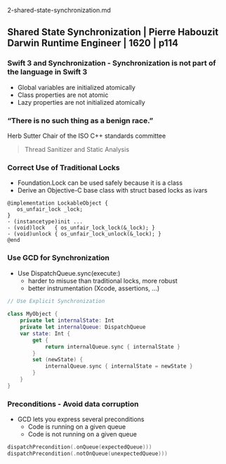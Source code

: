 

2-shared-state-synchronization.md



## Shared State Synchronization |  Pierre Habouzit Darwin Runtime Engineer | 1620 | p114 


### Swift 3 and Synchronization - Synchronization is not part of the language in Swift 3

- Global variables are initialized atomically
- Class properties are not atomic
- Lazy properties are not initialized atomically

### “There is no such thing as a benign race.”

Herb Sutter Chair of the ISO C++ standards committee


> Thread Sanitizer and Static Analysis


### Correct Use of Traditional Locks

- Foundation.Lock can be used safely because it is a class
- Derive an Objective-C base class with struct based locks as ivars

```objc
@implementation LockableObject {
   os_unfair_lock _lock;
}
- (instancetype)init ...
- (void)lock   { os_unfair_lock_lock(&_lock); }
- (void)unlock { os_unfair_lock_unlock(&_lock); }
@end
```

### Use GCD for Synchronization

- Use DispatchQueue.sync(execute:)
  - harder to misuse than traditional locks, more robust
  - better instrumentation (Xcode, assertions, ...)


```swift
// Use Explicit Synchronization
   
class MyObject {
    private let internalState: Int
    private let internalQueue: DispatchQueue
    var state: Int {
        get {
            return internalQueue.sync { internalState }
        }
        set (newState) {
            internalQueue.sync { internalState = newState }
        }
    }
}
```

### Preconditions - Avoid data corruption

- GCD lets you express several preconditions
  - Code is running on a given queue
  - Code is not running on a given queue


```swift
dispatchPrecondition(.onQueue(expectedQueue)))
dispatchPrecondition(.notOnQueue(unexpectedQueue)))
```
